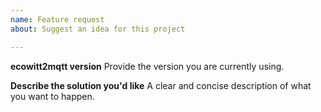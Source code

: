 ```yaml
---
name: Feature request
about: Suggest an idea for this project

---
```


**ecowitt2mqtt version**
Provide the version you are currently using.

**Describe the solution you'd like**
A clear and concise description of what you want to happen.

